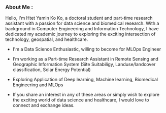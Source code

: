 ### About Me :
Hello, I'm Htet Yamin Ko Ko, a doctoral student and part-time research assistant with a passion for data science and biomedical research. With a background in Computer Engineering and Information Technology, I have dedicated my academic journey to exploring the exciting intersection of technology, geospatial, and healthcare.

- I'm a Data Science Enthusiastic, willing to become for MLOps Engineer

- I’m working as a Part-time Research Assistant in Remote Sensing and Geographic Information System (Site Suitabiligy, Landuse/landcover classification, Solar Energy Potential)

- Exploring Application of Deep learning, Machine learning, Biomedical Engineering and MLOps

- If you share an interest in any of these areas or simply wish to explore the exciting world of data science and healthcare, I would love to connect and exchange ideas. 
